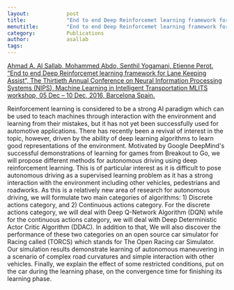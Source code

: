 ```yaml
---
layout:            post
title:             "End to end Deep Reinforcemet learning framework for Lane Keeping Assist"
menutitle:         "End to end Deep Reinforcemet learning framework for Lane Keeping Assist"
category:          Publications
author:            asallab
tags:              
---
```


[Ahmad A. Al Sallab, Mohammed Abdo, Senthil Yogamani, Etienne Perot. “End to end Deep Reinforcemet learning framework for Lane Keeping Assist”, The Thirtieth Annual Conference on Neural Information Processing Systems (NIPS), Machine Learning in Intelligent Transportation MLITS workshop, 05 Dec – 10 Dec, 2016, Barcelona Spain.](https://arxiv.org/abs/1612.04340)


Reinforcement learning is considered to be a strong AI paradigm which can be used to teach machines through interaction with the environment and learning from their mistakes, but it has not yet been successfully used for automotive applications. There has recently been a revival of interest in the topic, however, driven by the ability of deep learning algorithms to learn good representations of the environment. Motivated by Google DeepMind's successful demonstrations of learning for games from Breakout to Go, we will propose different methods for autonomous driving using deep reinforcement learning. This is of particular interest as it is difficult to pose autonomous driving as a supervised learning problem as it has a strong interaction with the environment including other vehicles, pedestrians and roadworks. As this is a relatively new area of research for autonomous driving, we will formulate two main categories of algorithms: 1) Discrete actions category, and 2) Continuous actions category. For the discrete actions category, we will deal with Deep Q-Network Algorithm (DQN) while for the continuous actions category, we will deal with Deep Deterministic Actor Critic Algorithm (DDAC). In addition to that, We will also discover the performance of these two categories on an open source car simulator for Racing called (TORCS) which stands for The Open Racing car Simulator. Our simulation results demonstrate learning of autonomous maneuvering in a scenario of complex road curvatures and simple interaction with other vehicles. Finally, we explain the effect of some restricted conditions, put on the car during the learning phase, on the convergence time for finishing its learning phase. 